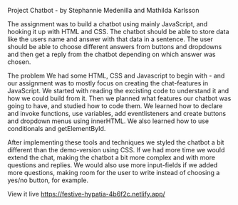 Project Chatbot - by Stephannie Medenilla and Mathilda Karlsson

The assignment was to build a chatbot using mainly JavaScript, and hooking it up with HTML and CSS. The chatbot should be able to store data like the users name and answer with that data in a sentence. The user should be able to choose different answers from buttons and dropdowns and then get a reply from the chatbot depending on which answer was chosen.

The problem
We had some HTML, CSS and Javascript to begin with - and our assignment was to mostly focus on creating the chat-features in JavaScript. We started with reading the excisting code to understand it and how we could build from it. Then we planned what features our chatbot was going to have, and studied how to code them. We learned how to declare and invoke functions, use variables, add eventlisteners and create buttons and dropdown menus using innerHTML. We also learned how to use conditionals and getElementById.

After implementing these tools and techniques we styled the chatbot a bit different than the demo-version using CSS. If we had more time we would extend the chat, making the chatbot a bit more complex and with more questions and replies. We would also use more input-fields if we added more questions, making room for the user to write instead of choosing a yes/no button, for example.

View it live
https://festive-hypatia-4b6f2c.netlify.app/